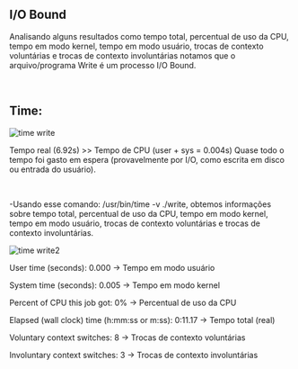  ## I/O Bound

 Analisando alguns resultados como tempo total, percentual de uso da CPU, tempo em modo kernel, tempo em modo usuário, trocas de contexto voluntárias e trocas de contexto involuntárias notamos que o arquivo/programa Write
é um processo I/O Bound.
<p>&nbsp;</p>

## Time:

 ![time write](https://github.com/user-attachments/assets/eece7677-5b17-44aa-961c-0a03fe76a655)
 
Tempo real (6.92s) >> Tempo de CPU (user + sys = 0.004s)
Quase todo o tempo foi gasto em espera (provavelmente por I/O, como escrita em disco ou entrada do usuário).

<p>&nbsp;</p>

-Usando esse comando: /usr/bin/time -v ./write, obtemos informações sobre tempo total, percentual de uso da CPU, tempo em modo kernel, tempo em modo usuário, trocas de contexto voluntárias e trocas de contexto involuntárias. 

 ![time write2](https://github.com/user-attachments/assets/410ca477-fe84-4518-9641-c5398b47b222)


   User time (seconds): 0.000       → Tempo em modo usuário
   
   System time (seconds): 0.005     → Tempo em modo kernel
   
   Percent of CPU this job got: 0% → Percentual de uso da CPU
   
   Elapsed (wall clock) time (h:mm:ss or m:ss): 0:11.17 → Tempo total (real)
   
   Voluntary context switches: 8    → Trocas de contexto voluntárias
   
   Involuntary context switches: 3  → Trocas de contexto involuntárias
